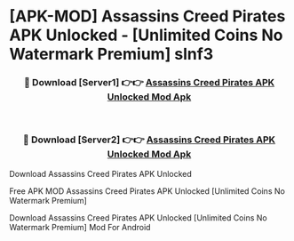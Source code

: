 # [APK-MOD] Assassins Creed Pirates APK Unlocked - [Unlimited Coins No Watermark Premium] slnf3



<div align="center">
<h3>🔴 Download [Server1] 👉👉 <a href="https://momento.my/?title=Assassins_Creed_Pirates_APK_Unlocked">Assassins Creed Pirates APK Unlocked Mod Apk</a></h3><br>

<h3>🔴 Download [Server2] 👉👉 <a href="https://momento.my/?title=Assassins_Creed_Pirates_APK_Unlocked">Assassins Creed Pirates APK Unlocked Mod Apk</a></h3>
</div>



Download Assassins Creed Pirates APK Unlocked 

Free APK MOD Assassins Creed Pirates APK Unlocked [Unlimited Coins No Watermark Premium]

Download Assassins Creed Pirates APK Unlocked [Unlimited Coins No Watermark Premium] Mod For Android
